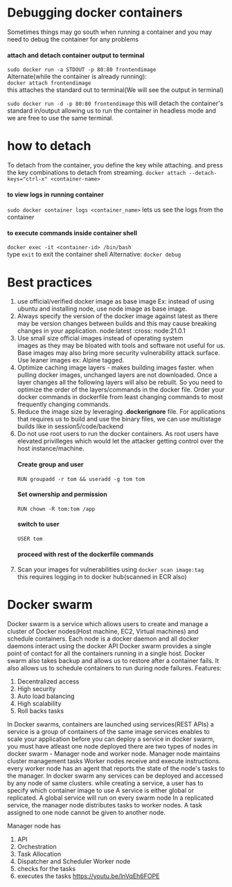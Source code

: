 # Debugging docker containers

Sometimes things may go south when running a container
and you may need to debug the container for any problems

#### attach and detach container output to terminal
`sudo docker run -a STDOUT -p 80:80 frontendimage`  
Alternate(while the container is already running):  
`docker attach frontendimage`  
this attaches the standard out to terminal(We will see the output in terminal)

`sudo docker run -d -p 80:80 frontendimage`
this will detach the container's standard in/output allowing us
to run the container in headless mode and we are free to use the same terminal.

# how to detach
To detach from the container, you define the key while attaching.
and press the key combinations to detach from streaming.
`docker attach --detach-keys="ctrl-x" <container-name>`

#### to view logs in running container 
`sudo docker container logs <container_name>`
lets  us see the logs from the container

#### to execute commands inside container shell
`docker exec -it <container-id> /bin/bash`  
type `exit` to exit the container shell
Alternative:
`docker debug`

# Best practices
1. use official/verified docker image as base image
   Ex: instead of using ubuntu and installing node, use node image as base image.
2. Always specify the version of the docker image against latest 
   as there may be version changes between builds and this may
   cause breaking changes in your application.
   node:latest :cross: node:21.0.1
3. Use small size official images instead of operating system  
   images as they may be bloated with tools and software not useful for us. Base images may also bring more security vulnerability attack surface. Use leaner images ex: Alpine tagged.
4. Optimize caching image layers - makes building images faster.
   when pulling docker images, unchanged layers are not downloaded.
   Once a layer changes all the following layers will also be rebuilt. So you need to optimize the order of the layers/commands
   in the docker file. Order your docker commands in dockerfile from least changing commands to most frequently changing commands.
5. Reduce the image size by leveraging **.dockerignore** file. For
   applications that requires us to  build and use the binary files, we can use multistage builds like in session5/code/backend
6. Do not use root users to run the docker containers. As root 
   users have elevated privilleges which would let the attacker getting control over the host instance/machine.
   #### Create group and user  
   `RUN groupadd -r tom && useradd -g tom tom`  
   #### Set ownership and permission  
   `RUN chown -R tom:tom /app`  
   #### switch to user
   `USER tom`
   #### proceed with rest of the dockerfile commands
7. Scan your images for vulnerabilities using
   `docker scan image:tag`  
   this requires logging in to docker hub(scanned in ECR also) 


# Docker swarm
Docker swarm is a service which allows users to create and manage a cluster of Docker nodes(Host machine, EC2, Virtual machines) and schedule containers.
Each node is a docker daemon and all docker daemons interact using the docker API
Docker swarm provides a single point of contact for all the containers running in a single host.
Docker swarm also takes backup and allows us to restore after a container fails.
It also allows us to schedule containers to run during node failures.
Features:
1. Decentralized access
2. High security
3. Auto load balancing
4. High scalability
5. Roll backs tasks
   
In Docker swarms,
 containers are launched using services(REST APIs)
 a service is a group of containers of the same image
 services enables to scale your application
 before you can deploy a service in docker swarm, you must have atleast one node deployed
 there are two types of nodes in docker swarm - Manager node and worker node.
 Manager node maintains cluster management tasks
 Worker nodes receive and execute instructions.
 every worker node has an agent that reports the state of the node's tasks to the manager.
 In docker swarm any services can be deployed and accessed by any node of same clusters.
 while creating a service, a user has to specify which container image to use
 A service is either global or replicated.
 A global service will run on every swarm node
 In a replicated service, the manager node distributes tasks to worker nodes.
 A task assigned to one node cannot be given to another node.

 Manager node has 
 1. API
 2. Orchestration
 3. Task Allocation
 4. Dispatcher and Scheduler
 Worker node
 1. checks for the tasks
 2. executes the tasks
https://youtu.be/lnVqEh6FOPE

